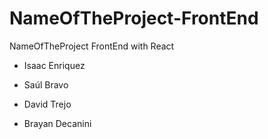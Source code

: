 # NameOfTheProject-FrontEnd
NameOfTheProject FrontEnd with React

* Isaac Enriquez

* Saúl Bravo

* David Trejo











* Brayan Decanini
